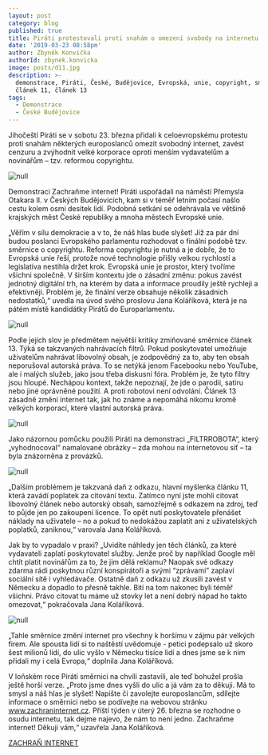 ```yaml
---
layout: post
category: blog
published: true
title: Piráti protestovali proti snahám o omezení svobody na internetu
date: '2019-03-23 08:58pm'
author: Zbyněk Konvička
authorId: zbynek.konvicka
image: posts/d11.jpg
description: >-
  demonstrace, Piráti, České, Budějovice, Evropská, unie, copyright, směrnice,
  článek 11, článek 13
tags:
  - Demonstrace
  - České Budějovice
---
```

Jihočeští Piráti se v sobotu 23. března přidali k celoevropskému protestu proti snahám některých europoslanců omezit svobodný internet, zavést cenzuru a zvýhodnit velké korporace oproti menším vydavatelům a novinářům – tzv. reformou copyrightu.

![null](posts/d1.jpg)

Demonstraci Zachraňme internet! Piráti uspořádali na náměstí Přemysla Otakara II. v Českých Budějovicích, kam si v téměř letním počasí našlo cestu kolem osmi desítek lidí. Podobná setkání se odehrávala ve většině krajských měst České republiky a mnoha městech Evropské unie.

„Věřím v sílu demokracie a v to, že náš hlas bude slyšet! Již za pár dní budou poslanci Evropského parlamentu rozhodovat o finální podobě tzv. směrnice o copyrightu. Reforma copyrightu je nutná a je dobře, že to Evropská unie řeší, protože nové technologie přišly velkou rychlostí a legislativa nestihla držet krok. Evropská unie je prostor, který tvoříme všichni společně. V širším kontextu jde o zásadní změnu: pokus zavést jednotný digitální trh, na kterém by data a informace proudily ještě rychleji a efektivněji. Problém je, že finální verze obsahuje několik zásadních nedostatků,“ uvedla na úvod svého proslovu Jana Koláříková, která je na pátém místě kandidátky Pirátů do Europarlamentu.

![null](posts/d9.jpg)

Podle jejích slov je předmětem největší kritiky zmiňované směrnice článek 13. Týká se takzvaných nahrávacích filtrů. Pokud poskytovatel umožňuje uživatelům nahrávat libovolný obsah, je zodpovědný za to, aby ten obsah neporušoval autorská práva. To se netýká jenom Facebooku nebo YouTube, ale i malých služeb, jako jsou třeba diskusní fóra. Problém je, že tyto filtry jsou hloupé. Nechápou kontext, takže nepoznají, že jde o parodii, satiru nebo jiné oprávněné použití. A proti robotovi není odvolání. Článek 13 zásadně změní internet tak, jak ho známe a nepomáhá nikomu kromě velkých korporací, které vlastní autorská práva.

![null](posts/d4.jpg)

Jako názornou pomůcku použili Piráti na demonstraci „FILTRROBOTA“, který „vyhodnocoval“ namalované obrázky – zda mohou na internetovou síť – ta byla znázorněna z provázků.

![null](posts/d10.jpg)

„Dalším problémem je takzvaná daň z odkazu, hlavní myšlenka článku 11, která zavádí poplatek za citování textu. Zatímco nyní jste mohli citovat libovolný článek nebo autorský obsah, samozřejmě s odkazem na zdroj, teď to půjde jen po zakoupení licence. To opět nutí poskytovatele přenášet náklady na uživatele – no a pokud to nedokážou zaplatit ani z uživatelských poplatků, zaniknou,“ varovala Jana Koláříková.

Jak by to vypadalo v praxi? „Uvidíte náhledy jen těch článků, za které vydavateli zaplatí poskytovatel služby. Jenže proč by například Google měl chtít platit novinářům za to, že jim dělá reklamu? Naopak své odkazy zdarma rádi poskytnou různí konspirátoři a svými “zprávami” zaplaví sociální sítě i vyhledávače. Ostatně daň z odkazu už zkusili zavést v Německu a dopadlo to přesně takhle. Bití na tom nakonec byli téměř všichni. Právo citovat tu máme už stovky let a není dobrý nápad ho takto omezovat,“ pokračovala Jana Koláříková.

![null](posts/d6.jpg)

„Tahle směrnice změní internet pro všechny k horšímu v zájmu pár velkých firem. Ale spousta lidí si to naštěstí uvědomuje - petici podepsalo už skoro šest milionů lidí, do ulic vyšlo v Německu tisíce lidí a dnes jsme se k nim přidali my i celá Evropa,“ doplnila Jana Koláříková.

V loňském roce Piráti směrnici na chvíli zastavili, ale teď bohužel prošla ještě horší verze. „Proto jsme dnes vyšli do ulic a já vám za to děkuji. Má to smysl a náš hlas je slyšet! Napište či zavolejte europoslancům, sdílejte informace o směrnici nebo se podívejte na webovou stránku www.zachraninternet.cz. Příští týden  v úterý 26. března se rozhodne o osudu internetu, tak dejme najevo, že nám to není jedno.
 Zachraňme internet! Děkuji vám,“ uzavřela Jana Koláříková.

 [
ZACHRAŇ INTERNET](https://zachraninternet.cz/)
